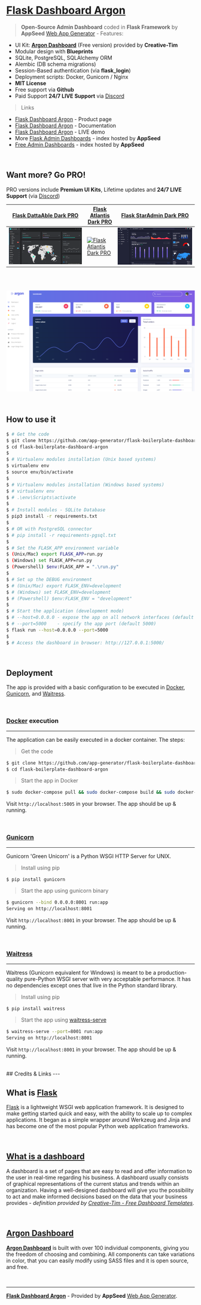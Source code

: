# [Flask Dashboard Argon](https://appseed.us/admin-dashboards/flask-boilerplate-dashboard-argon)

> **Open-Source Admin Dashboard** coded in **Flask Framework** by **AppSeed** [Web App Generator](https://appseed.us/app-generator) - Features:

- UI Kit: **[Argon Dashboard](https://www.creative-tim.com/product/argon-dashboard?ref=appseed)** (Free version) provided by **Creative-Tim**
- Modular design with **Blueprints**
- SQLite, PostgreSQL, SQLAlchemy ORM
- Alembic (DB schema migrations)
- Session-Based authentication (via **flask_login**)
- Deployment scripts: Docker, Gunicorn / Nginx
- **MIT License**
- Free support via **Github** 
- Paid Support **24/7 LIVE Support** via [Discord](https://discord.gg/fZC6hup)

> Links

- [Flask Dashboard Argon](https://appseed.us/admin-dashboards/flask-boilerplate-dashboard-argon) - Product page
- [Flask Dashboard Argon](https://docs.appseed.us/admin-dashboards/flask-dashboard-argon/) - Documentation
- [Flask Dashboard Argon](https://flask-dashboard-argon.appseed.us/login) - LIVE demo
- More [Flask Admin Dashboards](https://appseed.us/admin-dashboards/flask) - index hosted by **AppSeed**
- [Free Admin Dashboards](https://appseed.us/admin-dashboards/open-source) - index hosted by **AppSeed**

<br />

## Want more? Go PRO!

PRO versions include **Premium UI Kits**, Lifetime updates and **24/7 LIVE Support** (via [Discord](https://discord.gg/fZC6hup))

| [Flask DattaAble Dark PRO](https://appseed.us/admin-dashboards/flask-dashboard-dattaable-dark-pro) | [Flask Atlantis Dark PRO](https://appseed.us/admin-dashboards/flask-dashboard-atlantis-dark-pro) | [Flask StarAdmin Dark PRO](https://appseed.us/admin-dashboards/flask-dashboard-staradmin-black-pro) |
| --- | --- | --- |
| [![Flask DattaAble Dark PRO](https://raw.githubusercontent.com/app-generator/flask-dashboard-dattaable-dark-pro/master/media/flask-dashboard-dattaable-dark-pro-screen.png)](https://appseed.us/admin-dashboards/flask-dashboard-dattaable-dark-pro) | [![Flask Atlantis Dark PRO](https://raw.githubusercontent.com/app-generator/flask-dashboard-atlantis-dark-pro/master/media/flask-dashboard-atlantis-dark-pro-screen.png)](https://appseed.us/admin-dashboards/flask-dashboard-atlantis-dark-pro) | [![Flask StarAdmin Dark PRO](https://raw.githubusercontent.com/app-generator/flask-dashboard-staradmin-black-pro/master/media/flask-dashboard-staradmin-black-pro-screen.png)](https://appseed.us/admin-dashboards/flask-dashboard-staradmin-black-pro)

<br />
<br />

![Flask Dashboard Argon - Open-Source Flask Boilerplate.](https://raw.githubusercontent.com/app-generator/static/master/products/flask-boilerplate-dashboard-argon-screen.png)

<br />

## How to use it

```bash
$ # Get the code
$ git clone https://github.com/app-generator/flask-boilerplate-dashboard-argon.git
$ cd flask-boilerplate-dashboard-argon
$
$ # Virtualenv modules installation (Unix based systems)
$ virtualenv env
$ source env/bin/activate
$
$ # Virtualenv modules installation (Windows based systems)
$ # virtualenv env
$ # .\env\Scripts\activate
$
$ # Install modules - SQLite Database
$ pip3 install -r requirements.txt
$
$ # OR with PostgreSQL connector
$ # pip install -r requirements-pgsql.txt
$
$ # Set the FLASK_APP environment variable
$ (Unix/Mac) export FLASK_APP=run.py
$ (Windows) set FLASK_APP=run.py
$ (Powershell) $env:FLASK_APP = ".\run.py"
$
$ # Set up the DEBUG environment
$ # (Unix/Mac) export FLASK_ENV=development
$ # (Windows) set FLASK_ENV=development
$ # (Powershell) $env:FLASK_ENV = "development"
$
$ # Start the application (development mode)
$ # --host=0.0.0.0 - expose the app on all network interfaces (default 127.0.0.1)
$ # --port=5000    - specify the app port (default 5000)  
$ flask run --host=0.0.0.0 --port=5000
$
$ # Access the dashboard in browser: http://127.0.0.1:5000/
```

<br />

## Deployment

The app is provided with a basic configuration to be executed in [Docker](https://www.docker.com/), [Gunicorn](https://gunicorn.org/), and [Waitress](https://docs.pylonsproject.org/projects/waitress/en/stable/).

<br />

### [Docker](https://www.docker.com/) execution
---

The application can be easily executed in a docker container. The steps:

> Get the code

```bash
$ git clone https://github.com/app-generator/flask-boilerplate-dashboard-argon.git
$ cd flask-boilerplate-dashboard-argon
```

> Start the app in Docker

```bash
$ sudo docker-compose pull && sudo docker-compose build && sudo docker-compose up -d
```

Visit `http://localhost:5005` in your browser. The app should be up & running. 

<br />

### [Gunicorn](https://gunicorn.org/)
---

Gunicorn 'Green Unicorn' is a Python WSGI HTTP Server for UNIX.

> Install using pip

```bash
$ pip install gunicorn
```
> Start the app using gunicorn binary

```bash
$ gunicorn --bind 0.0.0.0:8001 run:app
Serving on http://localhost:8001
```

Visit `http://localhost:8001` in your browser. The app should be up & running.


<br />

### [Waitress](https://docs.pylonsproject.org/projects/waitress/en/stable/)
---

Waitress (Gunicorn equivalent for Windows) is meant to be a production-quality pure-Python WSGI server with very acceptable performance. It has no dependencies except ones that live in the Python standard library.

> Install using pip

```bash
$ pip install waitress
```
> Start the app using [waitress-serve](https://docs.pylonsproject.org/projects/waitress/en/stable/runner.html)

```bash
$ waitress-serve --port=8001 run:app
Serving on http://localhost:8001
```

Visit `http://localhost:8001` in your browser. The app should be up & running.

<br />
## Credits & Links
---

<br />

## What is [Flask](https://www.palletsprojects.com/p/flask/)

[Flask](https://www.palletsprojects.com/p/flask/) is a lightweight WSGI web application framework. It is designed to make getting started quick and easy, with the ability to scale up to complex applications. It began as a simple wrapper around Werkzeug and Jinja and has become one of the most popular Python web application frameworks.

<br />

## [What is a dashboard](https://en.wikipedia.org/wiki/Dashboard_(business))

A dashboard is a set of pages that are easy to read and offer information to the user in real-time regarding his business. A dashboard usually consists of graphical representations of the current status and trends within an organization. Having a well-designed dashboard will give you the possibility to act and make informed decisions based on the data that your business provides - *definition provided by [Creative-Tim - Free Dashboard Templates](https://www.creative-tim.com/blog/web-design/free-dashboard-templates/?ref=appseed)*.

<br />

## [Argon Dashboard](https://www.creative-tim.com/product/argon-dashboard?ref=appseed)

**[Argon Dashboard](https://www.creative-tim.com/product/argon-dashboard?ref=appseed)** is built with over 100 individual components, giving you the freedom of choosing and combining. All components can take variations in color, that you can easily modify using SASS files and it is open source, and free.

<br />

---
**[Flask Dashboard Argon](https://appseed.us/admin-dashboards/flask-boilerplate-dashboard-argon)** - Provided by **AppSeed** [Web App Generator](https://appseed.us/app-generator).
